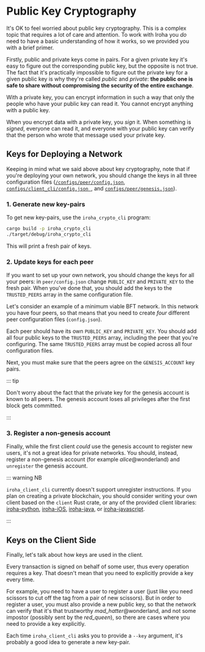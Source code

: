 # Public Key Cryptography

It's OK to feel worried about public key cryptography. This is a complex
topic that requires a lot of care and attention. To work with Iroha you
_do_ need to have a basic understanding of how it works, so we provided you
with a brief primer.

Firstly, public and private keys come in pairs. For a given private key
it's easy to figure out the corresponding public key, but the opposite is
not true. The fact that it's practically impossible to figure out the
private key for a given public key is why they're called _public_ and
_private_: **the public one is safe to share without compromising the
security of the entire exchange**.

With a private key, you can encrypt information in such a way that only the
people who have your public key can read it. You cannot encrypt anything
with a public key.

When you encrypt data with a private key, you _sign_ it. When something is
_signed_, everyone can read it, and everyone with your public key can
verify that the person who wrote that message used your private key.

## Keys for Deploying a Network

Keeping in mind what we said above about key cryptography, note that if
you're deploying your own network, you should change the keys in all three
configuration files
([`/configs/peer/config.json`](./peer-configuration.md),
[`configs/client_cli/config.json `](./client-configuration.md), and
[`configs/peer/genesis.json`](./genesis.md)).

### 1. Generate new key-pairs

To get new key-pairs, use the `iroha_crypto_cli` program:

```bash
cargo build -p iroha_crypto_cli
./target/debug/iroha_crypto_cli
```

This will print a fresh pair of keys.

### 2. Update keys for each peer

If you want to set up your own network, you should change the keys for all
your peers: in `peer/config.json` change `PUBLIC_KEY` and `PRIVATE_KEY` to
the fresh pair. When you've done that, you should add the keys to the
`TRUSTED_PEERS` array in the same configuration file.

Let's consider an example of a minimum viable BFT network. In this network
you have four peers, so that means that you need to create _four_ different
peer configuration files (`config.json`).

Each peer should have its own `PUBLIC_KEY` and `PRIVATE_KEY`. You should
add all four public keys to the `TRUSTED_PEERS` array, including the peer
that you're configuring. The same `TRUSTED_PEERS` array must be copied
across all four configuration files.

Next, you must make sure that the peers agree on the `GENESIS_ACCOUNT` key
pairs.

::: tip

Don't worry about the fact that the private key for the genesis account is
known to all peers. The genesis account loses all privileges after the
first block gets committed.

:::

### 3. Register a non-genesis account

Finally, while the first client _could_ use the genesis account to register
new users, it's not a great idea for private networks. You should, instead,
register a non-genesis account (for example _alice_@wonderland) and
`unregister` the genesis account.

::: warning NB

`iroha_client_cli` currently doesn't support unregister instructions. If
you plan on creating a private blockchain, you should consider writing your
own client based on the `client` Rust crate, or any of the provided client
libraries: [iroha-python](https://github.com/hyperledger/iroha-python),
[iroha-iOS](https://github.com/hyperledger/iroha-ios),
[iroha-java](https://github.com/hyperledger/iroha-java), or
[iroha-javascript](https://github.com/hyperledger/iroha-javascript/tree/iroha2).

:::

## Keys on the Client Side

Finally, let's talk about how keys are used in the client.

Every transaction is signed on behalf of some user, thus every operation
requires a key. That doesn't mean that you need to explicitly provide a key
every time.

For example, you need to have a user to register a user (just like you need
scissors to cut off the tag from a pair of new scissors). But in order to
register a user, you must also provide a new public key, so that the
network can verify that it's that trustworthy _mad_hatter_@wonderland, and
not some impostor (possibly sent by the _red_queen_), so there are cases
where you need to provide a key explicitly.

Each time `iroha_client_cli` asks you to provide a `--key` argument, it's
probably a good idea to generate a new key-pair.
